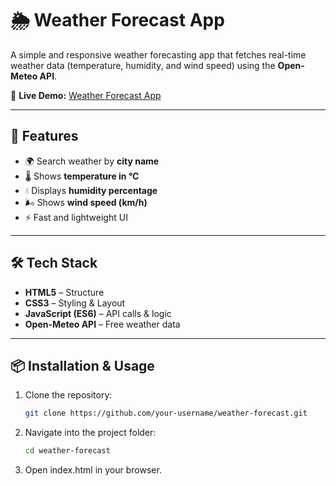 # 🌦 Weather Forecast App  

A simple and responsive weather forecasting app that fetches real-time weather data (temperature, humidity, and wind speed) using the **Open-Meteo API**.  

🔗 **Live Demo:** [Weather Forecast App](https://weather-forecast-xi-eight.vercel.app/)  

---

## 🚀 Features
- 🌍 Search weather by **city name**  
- 🌡 Shows **temperature in °C**  
- 💧 Displays **humidity percentage**  
- 🌬️ Shows **wind speed (km/h)**  
- ⚡ Fast and lightweight UI  

---

## 🛠️ Tech Stack
- **HTML5** – Structure  
- **CSS3** – Styling & Layout  
- **JavaScript (ES6)** – API calls & logic  
- **Open-Meteo API** – Free weather data  

---

## 📦 Installation & Usage
1. Clone the repository:
   ```bash
   git clone https://github.com/your-username/weather-forecast.git
2. Navigate into the project folder:
   ```bash
   cd weather-forecast
3. Open index.html in your browser.
